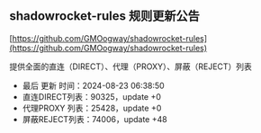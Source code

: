 ## shadowrocket-rules 规则更新公告

[https://github.com/GMOogway/shadowrocket-rules](https://github.com/GMOogway/shadowrocket-rules)

提供全面的直连（DIRECT）、代理（PROXY）、屏蔽（REJECT）列表
- 最后 更新 时间：2024-08-23 06:38:50
- 直连DIRECT列表：90325，update +0
- 代理PROXY 列表：25428，update +0
- 屏蔽REJECT列表：74006，update +48